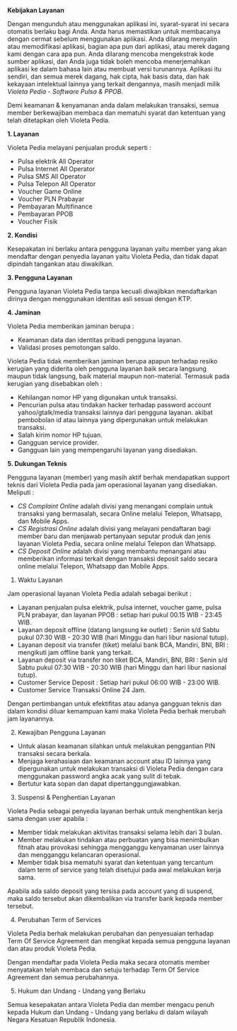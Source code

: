 **Kebijakan Layanan**

Dengan mengunduh atau menggunakan aplikasi ini, syarat-syarat ini secara otomatis berlaku bagi Anda. Anda harus memastikan untuk membacanya dengan cermat sebelum menggunakan aplikasi. Anda dilarang menyalin atau memodifikasi aplikasi, bagian apa pun dari aplikasi, atau merek dagang kami dengan cara apa pun. Anda dilarang mencoba mengekstrak kode sumber aplikasi, dan Anda juga tidak boleh mencoba menerjemahkan aplikasi ke dalam bahasa lain atau membuat versi turunannya. Aplikasi itu sendiri, dan semua merek dagang, hak cipta, hak basis data, dan hak kekayaan intelektual lainnya yang terkait dengannya, masih menjadi milik *Violeta Pedia - Software Pulsa & PPOB*.

Demi keamanan & kenyamanan anda dalam melakukan transaksi, semua member berkewajiban membaca dan
mematuhi syarat dan ketentuan yang telah ditetapkan oleh Violeta Pedia.

**1. Layanan**

Violeta Pedia melayani penjualan produk seperti :

*   Pulsa elektrik All Operator
*   Pulsa Internet All Operator
*   Pulsa SMS All Operator
*   Pulsa Telepon All Operator
*   Voucher Game Online
*   Voucher PLN Prabayar
*   Pembayaran Multifinance
*   Pembayaran PPOB
*   Voucher Fisik

**2. Kondisi**

Kesepakatan ini berlaku antara pengguna layanan yaitu member yang akan mendaftar dengan penyedia layanan yaitu Violeta Pedia, dan tidak dapat dipindah tangankan atau diwakilkan.

**3. Pengguna Layanan**

Pengguna layanan Violeta Pedia tanpa kecuali diwajibkan mendaftarkan dirinya dengan menggunakan identitas asli sesuai dengan KTP.

**4. Jaminan**

Violeta Pedia memberikan jaminan berupa :

*   Keamanan data dan identitas pribadi pengguna layanan.
*   Validasi proses pemotongan saldo.


Violeta Pedia tidak memberikan jaminan berupa apapun terhadap resiko kerugian yang diderita oleh pengguna layanan baik secara langsung maupun tidak langsung, baik material maupun non-material. Termasuk pada kerugian yang disebabkan oleh :

*   Kehilangan nomor HP yang digunakan untuk transaksi.
*   Pencurian pulsa atau tindakan hacker terhadap password account yahoo/gtalk/media transaksi lainnya dari pengguna layanan. akibat pembobolan id atau lainnya yang dipergunakan untuk melakukan transaksi.
*   Salah kirim nomor HP tujuan.
*   Gangguan service provider.
*   Gangguan lain yang mempengaruhi layanan yang disediakan.

**5. Dukungan Teknis**

Pengguna layanan (member) yang masih aktif berhak mendapatkan support teknis dari Violeta Pedia pada jam operasional layanan yang disediakan. Meliputi :

*   *CS Complaint Online* adalah divisi yang menangani complain untuk transaksi yang bermasalah, secara Online melalui Telepon, Whatsapp, dan Mobile Apps.
*   *CS Registrasi Online* adalah divisi yang melayani pendaftaran bagi member baru dan menjawab pertanyaan seputar produk dan jenis layanan Violeta Pedia, secara online melalui Telepon dan Whatsapp.
*   *CS Deposit Online* adalah divisi yang membantu menangani atau memberikan informasi terkait dengan transaksi deposit saldo secara online melalui Telepon, Whatsapp dan Mobile Apps.


  1. Waktu Layanan

Jam operasional layanan Violeta Pedia adalah sebagai berikut :

*   Layanan penjualan pulsa elektrik, pulsa internet, voucher game, pulsa PLN prabayar, dan layanan PPOB : setiap hari pukul 00.15 WIB - 23:45 WIB.
*   Layanan deposit offline (datang langsung ke outlet) : Senin s/d Sabtu pukul 07:30 WIB - 20:30 WIB (hari Minggu dan hari libur nasional tutup).
*   Layanan deposit via transfer (tiket) melalui bank BCA, Mandiri, BNI, BRI : mengikuti jam offline bank yang terkait.
*   Layanan deposit via transfer non tiket BCA, Mandiri, BNI, BRI : Senin s/d Sabtu pukul 07:30 WIB - 20:30 WIB (hari Minggu dan hari libur nasional tutup).
*   Customer Service Deposit : Setiap hari pukul 06:00 WIB - 23:00 WIB.
*   Customer Service Transaksi Online 24 Jam.

Dengan pertimbangan untuk efektifitas atau adanya gangguan teknis dan dalam kondisi diluar kemampuan kami maka Violeta Pedia berhak merubah jam layanannya.


  2. Kewajiban Pengguna Layanan

*   Untuk alasan keamanan silahkan untuk melakukan penggantian PIN transaksi secara berkala.
*   Menjaga kerahasiaan dan keamanan account atau ID lainnya yang dipergunakan untuk melakukan transaksi di Violeta Pedia dengan cara menggunakan password angka acak yang sulit di tebak.
*   Bertutur kata sopan dan dapat dipertanggungjawabkan.


  3. Suspensi & Penghentian Layanan

Violeta Pedia sebagai penyedia layanan berhak untuk menghentikan kerja sama dengan user apabila :

*   Member tidak melakukan aktivitas transaksi selama lebih dari 3 bulan.
*   Member melakukan tindakan atau perbuatan yang bisa menimbulkan fitnah atau provokasi sehingga mengganggu kenyamanan user lainnya dan mengganggu kelancaran operasional.
*   Member tidak bisa mematuhi syarat dan ketentuan yang tercantum dalam term of service yang telah disetujui pada awal melakukan kerja sama.

Apabila ada saldo deposit yang tersisa pada account yang di suspend, maka saldo tersebut akan dikembalikan via transfer bank kepada member tersebut.


  4. Perubahan Term of Services

Violeta Pedia berhak melakukan perubahan dan penyesuaian terhadap Term Of Service Agreement dan mengikat kepada semua pengguna layanan dan atau produk Violeta Pedia.

Dengan mendaftar pada Violeta Pedia maka secara otomatis member menyatakan telah membaca dan setuju terhadap Term Of Service Agreement dan semua perubahannya.

  5. Hukum dan Undang - Undang yang Berlaku

Semua kesepakatan antara Violeta Pedia dan member mengacu penuh kepada Hukum dan Undang - Undang yang berlaku di dalam wilayah Negara Kesatuan Republik Indonesia.
